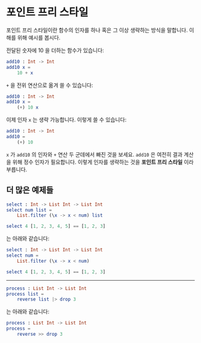 # 포인트 프리 스타일

포인트 프리 스타일이란 함수의 인자를 하나 혹은 그 이상 생략하는 방식을 말합니다. 이해를 위해 예시를 봅시다.

전달된 숫자에 10 을 더하는 함수가 있습니다:

```elm
add10 : Int -> Int
add10 x =
    10 + x
```

`+` 을 전위 연산으로 옮겨 쓸 수 있습니다:

```elm
add10 : Int -> Int
add10 x =
    (+) 10 x
```

이제 인자 `x` 는 생략 가능합니다. 이렇게 쓸 수 있습니다:

```elm
add10 : Int -> Int
add10 =
    (+) 10
```

`x` 가 `add10` 의 인자와 `+` 연산 두 군데에서 빠진 것을 보세요. `add10` 은 여전히 결과 계산을 위해 정수 인자가 필요합니다. 이렇게 인자를 생략하는 것을 __포인트 프리 스타일__ 이라 부릅니다.

## 더 많은 예제들

```elm
select : Int -> List Int -> List Int
select num list =
    List.filter (\x -> x < num) list

select 4 [1, 2, 3, 4, 5] == [1, 2, 3]
```

는 아래와 같습니다:

```elm
select : Int -> List Int -> List Int
select num =
    List.filter (\x -> x < num)

select 4 [1, 2, 3, 4, 5] == [1, 2, 3]
```

---

```elm
process : List Int -> List Int
process list =
    reverse list |> drop 3
```

는 아래와 같습니다:

```elm
process : List Int -> List Int
process =
    reverse >> drop 3
```
